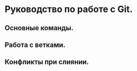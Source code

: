 # Руководство по работе с Git.

## Основные команды.

## Работа с ветками.

## Конфликты при слиянии.